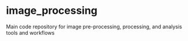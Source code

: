 # image_processing
Main code repository for image pre-processing, processing, and analysis tools and workflows
